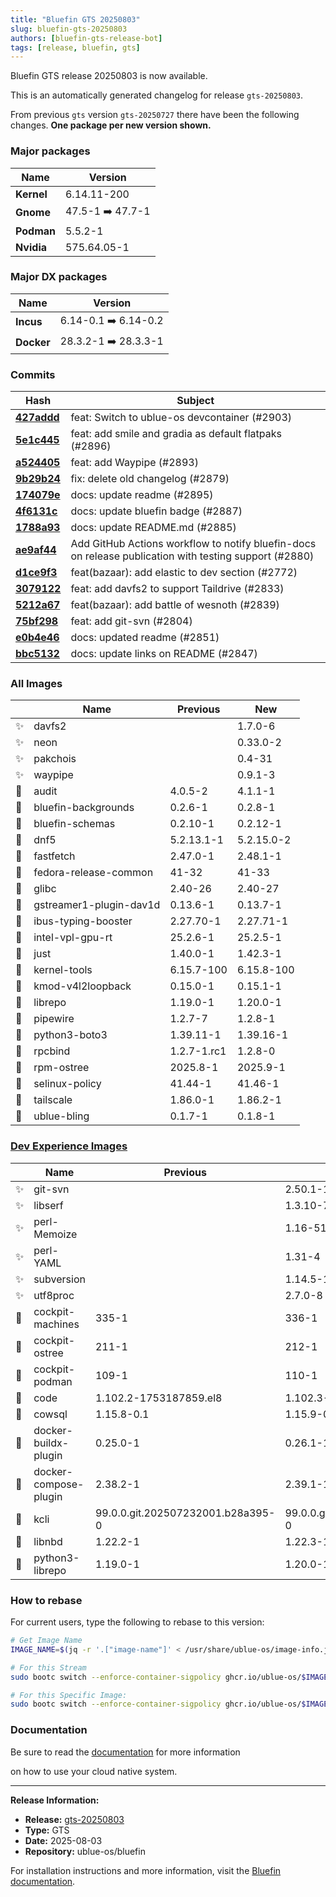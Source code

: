 ```yaml
---
title: "Bluefin GTS 20250803"
slug: bluefin-gts-20250803
authors: [bluefin-gts-release-bot]
tags: [release, bluefin, gts]
---
```


Bluefin GTS release 20250803 is now available.

<!--truncate-->

This is an automatically generated changelog for release `gts-20250803`.

From previous `gts` version `gts-20250727` there have been the following changes. **One package per new version shown.**

### Major packages

| Name       | Version          |
| ---------- | ---------------- |
| **Kernel** | 6.14.11-200      |
| **Gnome**  | 47.5-1 ➡️ 47.7-1 |
| **Podman** | 5.5.2-1          |
| **Nvidia** | 575.64.05-1      |

### Major DX packages

| Name       | Version              |
| ---------- | -------------------- |
| **Incus**  | 6.14-0.1 ➡️ 6.14-0.2 |
| **Docker** | 28.3.2-1 ➡️ 28.3.3-1 |

### Commits

| Hash                                                                                               | Subject                                                                                                |
| -------------------------------------------------------------------------------------------------- | ------------------------------------------------------------------------------------------------------ |
| **[427addd](https://github.com/ublue-os/bluefin/commit/427addda777fe905676f8699fa1cc341889bbff8)** | feat: Switch to ublue-os devcontainer (#2903)                                                          |
| **[5e1c445](https://github.com/ublue-os/bluefin/commit/5e1c4451601a6ed424b1465ea96ea021f9de196c)** | feat: add smile and gradia as default flatpaks (#2896)                                                 |
| **[a524405](https://github.com/ublue-os/bluefin/commit/a52440523498b38175d5c91979ee3eca8e128e87)** | feat: add Waypipe (#2893)                                                                              |
| **[9b29b24](https://github.com/ublue-os/bluefin/commit/9b29b24ed997b47cc089ed1e466a946948720da7)** | fix: delete old changelog (#2879)                                                                      |
| **[174079e](https://github.com/ublue-os/bluefin/commit/174079eb1ed55c391a941b6445733276c9903007)** | docs: update readme (#2895)                                                                            |
| **[4f6131c](https://github.com/ublue-os/bluefin/commit/4f6131c24a73991af605d27abd61705b0df862a5)** | docs: update bluefin badge (#2887)                                                                     |
| **[1788a93](https://github.com/ublue-os/bluefin/commit/1788a93cb798be186f95a59a003cee970815a939)** | docs: update README.md (#2885)                                                                         |
| **[ae9af44](https://github.com/ublue-os/bluefin/commit/ae9af44fedb67f95120f06359114077b6d30c5d7)** | Add GitHub Actions workflow to notify bluefin-docs on release publication with testing support (#2880) |
| **[d1ce9f3](https://github.com/ublue-os/bluefin/commit/d1ce9f3914ae82afcbb4980ee8d2345abb1fe0fe)** | feat(bazaar): add elastic to dev section (#2772)                                                       |
| **[3079122](https://github.com/ublue-os/bluefin/commit/30791221c54336d2f9f1c25a2325a9575f5e41d9)** | feat: add davfs2 to support Taildrive (#2833)                                                          |
| **[5212a67](https://github.com/ublue-os/bluefin/commit/5212a67cd5268f217482ab73e78f45951e786655)** | feat(bazaar): add battle of wesnoth (#2839)                                                            |
| **[75bf298](https://github.com/ublue-os/bluefin/commit/75bf298d16a87d2f22124fd38684e7cddd9f40ff)** | feat: add git-svn (#2804)                                                                              |
| **[e0b4e46](https://github.com/ublue-os/bluefin/commit/e0b4e46b1563ab0c972bb4e7b53c8ab22e2388ab)** | docs: updated readme (#2851)                                                                           |
| **[bbc5132](https://github.com/ublue-os/bluefin/commit/bbc51320887521d9d782d2678dd4111323e48562)** | docs: update links on README (#2847)                                                                   |

### All Images

|     | Name                    | Previous    | New        |
| --- | ----------------------- | ----------- | ---------- |
| ✨  | davfs2                  |             | 1.7.0-6    |
| ✨  | neon                    |             | 0.33.0-2   |
| ✨  | pakchois                |             | 0.4-31     |
| ✨  | waypipe                 |             | 0.9.1-3    |
| 🔄  | audit                   | 4.0.5-2     | 4.1.1-1    |
| 🔄  | bluefin-backgrounds     | 0.2.6-1     | 0.2.8-1    |
| 🔄  | bluefin-schemas         | 0.2.10-1    | 0.2.12-1   |
| 🔄  | dnf5                    | 5.2.13.1-1  | 5.2.15.0-2 |
| 🔄  | fastfetch               | 2.47.0-1    | 2.48.1-1   |
| 🔄  | fedora-release-common   | 41-32       | 41-33      |
| 🔄  | glibc                   | 2.40-26     | 2.40-27    |
| 🔄  | gstreamer1-plugin-dav1d | 0.13.6-1    | 0.13.7-1   |
| 🔄  | ibus-typing-booster     | 2.27.70-1   | 2.27.71-1  |
| 🔄  | intel-vpl-gpu-rt        | 25.2.6-1    | 25.2.5-1   |
| 🔄  | just                    | 1.40.0-1    | 1.42.3-1   |
| 🔄  | kernel-tools            | 6.15.7-100  | 6.15.8-100 |
| 🔄  | kmod-v4l2loopback       | 0.15.0-1    | 0.15.1-1   |
| 🔄  | librepo                 | 1.19.0-1    | 1.20.0-1   |
| 🔄  | pipewire                | 1.2.7-7     | 1.2.8-1    |
| 🔄  | python3-boto3           | 1.39.11-1   | 1.39.16-1  |
| 🔄  | rpcbind                 | 1.2.7-1.rc1 | 1.2.8-0    |
| 🔄  | rpm-ostree              | 2025.8-1    | 2025.9-1   |
| 🔄  | selinux-policy          | 41.44-1     | 41.46-1    |
| 🔄  | tailscale               | 1.86.0-1    | 1.86.2-1   |
| 🔄  | ublue-bling             | 0.1.7-1     | 0.1.8-1    |

### [Dev Experience Images](https://docs.projectbluefin.io/bluefin-dx)

|     | Name                  | Previous                          | New                               |
| --- | --------------------- | --------------------------------- | --------------------------------- |
| ✨  | git-svn               |                                   | 2.50.1-1                          |
| ✨  | libserf               |                                   | 1.3.10-7                          |
| ✨  | perl-Memoize          |                                   | 1.16-516                          |
| ✨  | perl-YAML             |                                   | 1.31-4                            |
| ✨  | subversion            |                                   | 1.14.5-1                          |
| ✨  | utf8proc              |                                   | 2.7.0-8                           |
| 🔄  | cockpit-machines      | 335-1                             | 336-1                             |
| 🔄  | cockpit-ostree        | 211-1                             | 212-1                             |
| 🔄  | cockpit-podman        | 109-1                             | 110-1                             |
| 🔄  | code                  | 1.102.2-1753187859.el8            | 1.102.3-1753759619.el8            |
| 🔄  | cowsql                | 1.15.8-0.1                        | 1.15.9-0.1                        |
| 🔄  | docker-buildx-plugin  | 0.25.0-1                          | 0.26.1-1                          |
| 🔄  | docker-compose-plugin | 2.38.2-1                          | 2.39.1-1                          |
| 🔄  | kcli                  | 99.0.0.git.202507232001.b28a395-0 | 99.0.0.git.202508022053.90e46ab-0 |
| 🔄  | libnbd                | 1.22.2-1                          | 1.22.3-1                          |
| 🔄  | python3-librepo       | 1.19.0-1                          | 1.20.0-1                          |

### How to rebase

For current users, type the following to rebase to this version:

```bash
# Get Image Name
IMAGE_NAME=$(jq -r '.["image-name"]' < /usr/share/ublue-os/image-info.json)

# For this Stream
sudo bootc switch --enforce-container-sigpolicy ghcr.io/ublue-os/$IMAGE_NAME:gts

# For this Specific Image:
sudo bootc switch --enforce-container-sigpolicy ghcr.io/ublue-os/$IMAGE_NAME:gts-20250803
```

### Documentation

Be sure to read the [documentation](https://docs.projectbluefin.io/) for more information

on how to use your cloud native system.

---

**Release Information:**

- **Release:** [gts-20250803](https://github.com/ublue-os/bluefin/releases/tag/gts-20250803)
- **Type:** GTS
- **Date:** 2025-08-03
- **Repository:** ublue-os/bluefin

For installation instructions and more information, visit the [Bluefin documentation](https://docs.projectbluefin.io/).
